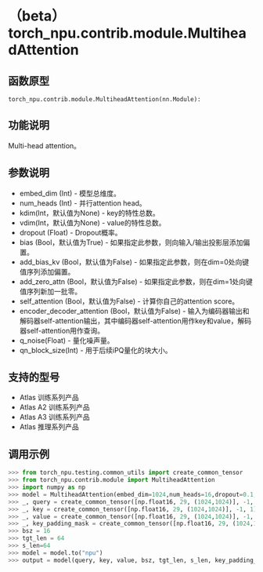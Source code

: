 # （beta）torch_npu.contrib.module.MultiheadAttention

## 函数原型

```
torch_npu.contrib.module.MultiheadAttention(nn.Module):
```

## 功能说明

Multi-head attention。

## 参数说明

- embed_dim (Int) - 模型总维度。
- num_heads (Int) - 并行attention head。
- kdim(Int，默认值为None) - key的特性总数。
- vdim(Int，默认值为None) - value的特性总数。
- dropout (Float) - Dropout概率。
- bias (Bool，默认值为True) - 如果指定此参数，则向输入/输出投影层添加偏置。
- add_bias_kv (Bool，默认值为False) - 如果指定此参数，则在dim=0处向键值序列添加偏置。
- add_zero_attn (Bool，默认值为False) - 如果指定此参数，则在dim=1处向键值序列新加一批零。
- self_attention (Bool，默认值为False) - 计算你自己的attention score。
- encoder_decoder_attention (Bool，默认值为False) - 输入为编码器输出和解码器self-attention输出，其中编码器self-attention用作key和value，解码器self-attention用作查询。
- q_noise(Float) - 量化噪声量。
- qn_block_size(Int) - 用于后续iPQ量化的块大小。

## 支持的型号

- <term>Atlas 训练系列产品</term>
- <term>Atlas A2 训练系列产品</term>
- <term>Atlas A3 训练系列产品</term>
- <term>Atlas 推理系列产品</term>

## 调用示例

```python
>>> from torch_npu.testing.common_utils import create_common_tensor
>>> from torch_npu.contrib.module import MultiheadAttention
>>> import numpy as np
>>> model = MultiheadAttention(embed_dim=1024,num_heads=16,dropout=0.1,kdim=1024,vdim=1024,self_attention=True,encoder_decoder_attention=True)
>>> _, query = create_common_tensor([np.float16, 29, (1024,1024)], -1, 1)
>>> _, key = create_common_tensor([np.float16, 29, (1024,1024)], -1, 1)
>>> _, value = create_common_tensor([np.float16, 29, (1024,1024)], -1, 1)
>>> _, key_padding_mask = create_common_tensor([np.float16, 29, (1024,1024)], -1, 1)
>>> bsz = 16
>>> tgt_len = 64
>>> s_len=64
>>> model = model.to("npu")
>>> output = model(query, key, value, bsz, tgt_len, s_len, key_padding_mask)
```

